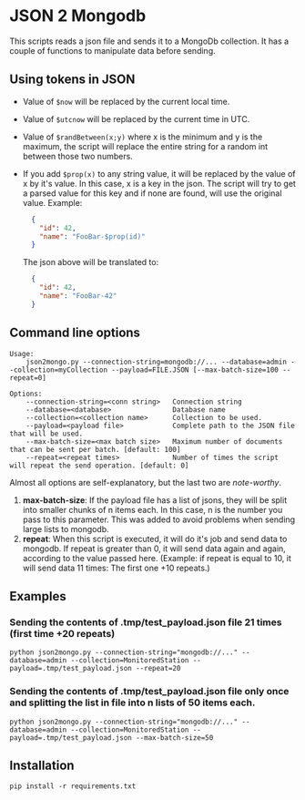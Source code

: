 # JSON 2 Mongodb
This scripts reads a json file and sends it to a MongoDb collection.
It has a couple of functions to manipulate data before sending.


## Using tokens in JSON
- Value of ```$now``` will be replaced by the current local time.
- Value of ```$utcnow``` will be replaced by the current time in UTC.

- Value of ```$randBetween(x;y)``` where x is the minimum and y is the maximum, the script 
will replace the entire string for a random int between those two numbers.

- If you add ```$prop(x)``` to any string value, it will be replaced by the value of x by it's value. 
  In this case, x is a key in the json. The script will try to get a parsed value for this key and if none are found,
  will use the original value. 
  Example:  
  ````json
    {
      "id": 42,
      "name": "FooBar-$prop(id)"
    }
  ````
  The json above will be translated to:
  ````json
    {
      "id": 42,
      "name": "FooBar-42"
    }
  ````


## Command line options
```shell
Usage:
    json2mongo.py --connection-string=mongodb://... --database=admin --collection=myCollection --payload=FILE.JSON [--max-batch-size=100 --repeat=0]

Options:
    --connection-string=<conn string>   Connection string
    --database=<database>               Database name
    --collection=<collection name>      Collection to be used.
    --payload=<payload file>            Complete path to the JSON file that will be used.
    --max-batch-size=<max batch size>   Maximum number of documents that can be sent per batch. [default: 100]
    --repeat=<repeat times>             Number of times the script will repeat the send operation. [default: 0]
```
Almost all options are self-explanatory, but the last two are _note-worthy_.
1. **max-batch-size**: If the payload file has a list of jsons, they will be split into smaller chunks of n items each. 
   In this case, n is the number you pass to this parameter. This was added to avoid problems when sending large lists to mongodb.
2. **repeat**: When this script is executed, it will do it's job and send data to mongodb. If repeat is greater than 0, it will send data again and again, according to the value passed here. (Example: if repeat is equal to 10, it will send data 11 times: The first one +10 repeats.)    


## Examples
### Sending the contents of .tmp/test_payload.json file 21 times (first time +20 repeats)
```shell
python json2mongo.py --connection-string="mongodb://..." --database=admin --collection=MonitoredStation --payload=.tmp/test_payload.json --repeat=20
```


### Sending the contents of .tmp/test_payload.json file only once and splitting the list in file into n lists of 50 items each.
```shell
python json2mongo.py --connection-string="mongodb://..." --database=admin --collection=MonitoredStation --payload=.tmp/test_payload.json --max-batch-size=50
```


## Installation
```shell
pip install -r requirements.txt
```

## 